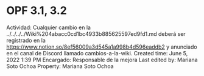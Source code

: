 # OPF 3.1, 3.2

Actividad: Cualquier cambio en la ../../../../Wiki%204abacc0cd1bc4933b885625597ed9fd1.md deberá ser registrado en la https://www.notion.so/8ef56009a3d545a1a998b4d596eaddb2 y anunciado en el canal de Discord llamado cambios-a-la-wiki.
Created time: June 5, 2022 1:39 PM
Encargado: Responsable de la mejora
Last edited by: Mariana Soto Ochoa
Property: Mariana Soto Ochoa